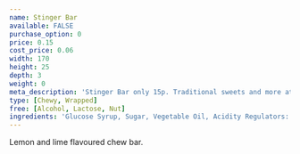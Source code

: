 ```yaml
---
name: Stinger Bar
available: FALSE
purchase_option: 0
price: 0.15
cost_price: 0.06
width: 170
height: 25
depth: 3
weight: 0
meta_description: 'Stinger Bar only 15p. Traditional sweets and more at Humbugs Confectionery Store. Specialists in satisfying your sweet tooth!'
type: [Chewy, Wrapped]
free: [Alcohol, Lactose, Nut]
ingredients: 'Glucose Syrup, Sugar, Vegetable Oil, Acidity Regulators: Citric Acid, Tartaric Acid, Gelatine, Stearic Acid, Modified Starch, Flavourings, Emulsifier (Glycerol Mono Stearate, Magnesium Stearate), Natural Colours'
---
```

Lemon and lime flavoured chew bar.